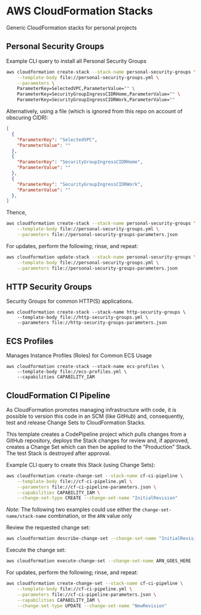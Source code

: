 # AWS CloudFormation Stacks
Generic CloudFormation stacks for personal projects

## Personal Security Groups

Example CLI query to install all Personal Security Groups

```bash
aws cloudformation create-stack --stack-name personal-security-groups \
    --template-body file://personal-security-groups.yml \
    --parameters \
    ParameterKey=SelectedVPC,ParameterValue="" \
    ParameterKey=SecurityGroupIngressCIDRHome,ParameterValue="" \
    ParameterKey=SecurityGroupIngressCIDRWork,ParameterValue=""
```

Alternatively, using a file (which is ignored from this repo on account of obscuring CIDR):

```json
[
  {
    "ParameterKey": "SelectedVPC",
    "ParameterValue": ""
  },
  {
    "ParameterKey": "SecurityGroupIngressCIDRHome",
    "ParameterValue": ""
  },
  {
    "ParameterKey": "SecurityGroupIngressCIDRWork",
    "ParameterValue": ""
  },
]
```

Thence,

```bash
aws cloudformation create-stack --stack-name personal-security-groups \
    --template-body file://personal-security-groups.yml \
    --parameters file://personal-security-groups-parameters.json
```

For updates, perform the following; rinse, and repeat:

```bash
aws cloudformation update-stack --stack-name personal-security-groups \
    --template-body file://personal-security-groups.yml \
    --parameters file://personal-security-groups-parameters.json
```

## HTTP Security Groups

Security Groups for common HTTP(S) applications.

```base
aws cloudformation create-stack --stack-name http-security-groups \
    --template-body file://http-security-groups.yml \
    --parameters file://http-security-groups-parameters.json
```

## ECS Profiles

Manages Instance Profiles (Roles) for Common ECS Usage

```base
aws cloudformation create-stack --stack-name ecs-profiles \
    --template-body file://ecs-profiles.yml \
    --capabilities CAPABILITY_IAM
```

## CloudFormation CI Pipeline

As CloudFormation promotes managing infrastructure with code, it is possible
to version this code in an SCM (like GitHub) and, consequently, test and release
Change Sets to CloudFormation Stacks.

This template creates a CodePipeline project which pulls changes from a GitHub
repository, deploys the Stack changes for review and, if approved, creates a
Change Set which can then be applied to the "Production" Stack. The test
Stack is destroyed after approval.

Example CLI query to create this Stack (using Change Sets):

```bash
aws cloudformation create-change-set --stack-name cf-ci-pipeline \
    --template-body file://cf-ci-pipeline.yml \
    --parameters file://cf-ci-pipeline-parameters.json \
    --capabilities CAPABILITY_IAM \
    --change-set-type CREATE --change-set-name "InitialRevision"
```

*Note:* The following two examples could use either the
`change-set-name/stack-name` combination, or the `ARN`  value only

Review the requested change set:

```bash
aws cloudformation describe-change-set --change-set-name "InitialRevision" --stack-name cf-ci-pipeline
```

Execute the change set:

```bash
aws cloudformation execute-change-set --change-set-name ARN_GOES_HERE
```


For updates, perform the following; rinse, and repeat:

```bash
aws cloudformation create-change-set --stack-name cf-ci-pipeline \
    --template-body file://cf-ci-pipeline.yml \
    --parameters file://cf-ci-pipeline-parameters.json \
    --capabilities CAPABILITY_IAM \
    --change-set-type UPDATE --change-set-name "NewRevision"
```
